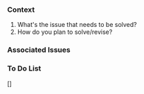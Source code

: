 
### Context
1. What's the issue that needs to be solved?
2. How do you plan to solve/revise?

### Associated Issues

### To Do List
[]
